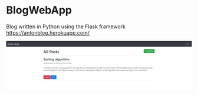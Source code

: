 # BlogWebApp
Blog written in Python using the Flask framework
https://antonblog.herokuapp.com/



![alt text](/Screenshots/screenshot2.jpg?raw=true "Blog")

